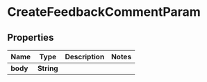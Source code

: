 

# CreateFeedbackCommentParam


## Properties

| Name | Type | Description | Notes |
|------------ | ------------- | ------------- | -------------|
|**body** | **String** |  |  |



